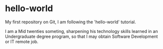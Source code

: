 # hello-world
My first repository on Git, I am following the 'hello-world' tutorial. 

I am a Mid twenties someting, sharpening his technology skills learned in an Undergraduate degree program, so that I may obtain Software Development or IT remote job.
